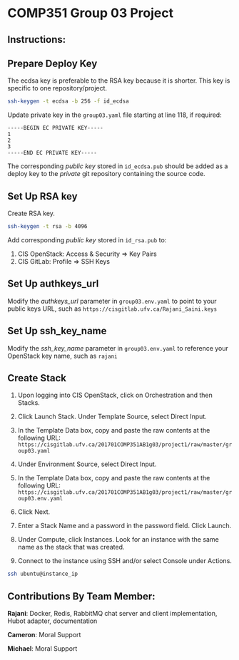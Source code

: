 # COMP351 Group 03 Project

## Instructions:

## Prepare Deploy Key

The ecdsa key is preferable to the RSA key because it is shorter.
This key is specific to one repository/project.

```bash
ssh-keygen -t ecdsa -b 256 -f id_ecdsa
```

Update private key in the `group03.yaml` file starting at line 118, if required:

```
-----BEGIN EC PRIVATE KEY-----
1
2
3
-----END EC PRIVATE KEY-----
```

The corresponding *public key* stored in `id_ecdsa.pub` should be added as a
deploy key to the *private* git repository containing the source code.

## Set Up RSA key

Create RSA key.

```bash
ssh-keygen -t rsa -b 4096
```

Add corresponding *public key* stored in `id_rsa.pub` to:
1. CIS OpenStack: Access & Security => Key Pairs
2. CIS GitLab: Profile => SSH Keys

## Set Up authkeys_url

Modify the *authkeys_url* parameter in `group03.env.yaml` to point to your public keys URL, such as 
`https://cisgitlab.ufv.ca/Rajani_Saini.keys`

## Set Up ssh_key_name

Modify the *ssh_key_name* parameter in `group03.env.yaml` to reference your OpenStack key name, such as
`rajani`

## Create Stack

1. Upon logging into CIS OpenStack, click on Orchestration and then Stacks.

2. Click Launch Stack. Under Template Source, select Direct Input.

3. In the Template Data box, copy and paste the raw contents at the following URL:
`https://cisgitlab.ufv.ca/201701COMP351AB1g03/project1/raw/master/group03.yaml`

4. Under Environment Source, select Direct Input.

5. In the Template Data box, copy and paste the raw contents at the following URL:
`https://cisgitlab.ufv.ca/201701COMP351AB1g03/project1/raw/master/group03.env.yaml`

6. Click Next.

7. Enter a Stack Name and a password in the password field. Click Launch.

8. Under Compute, click Instances. Look for an instance with the same name as the
stack that was created.

9. Connect to the instance using SSH and/or select Console under Actions.

```bash
ssh ubuntu@instance_ip
````

## Contributions By Team Member:

**Rajani**: Docker, Redis, RabbitMQ chat server and client implementation, Hubot adapter, documentation

**Cameron**: Moral Support

**Michael**: Moral Support


